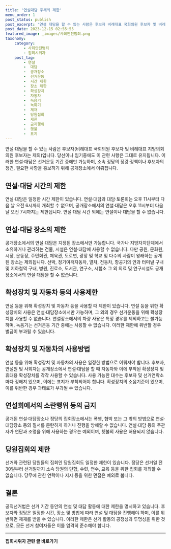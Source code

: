 ```yaml
---
title: '연설대담 주체의 제한'
menu_order: 1
post_status: publish
post_excerpt: '연설 대담을 할 수 있는 사람은 후보자 비례대표 국회의원 후보자 및 비례대표 지방의회의원 후보자는 제외 입니다. 당선이나 임기중에도 이 관련 사항은 그대로 유지됩니다. 이러한 연설 대담은 선거운동 기간 중에만 가능하며, 소속 정당의 정강 정책이나 후보자의 정견, 필요한 사항을 홍보하기 위해 공개장소에서 이뤄집니다.'
post_date: 2023-12-15 02:55:55
featured_image: _images/사회안전범죄.png
taxonomy:
    category:
        - 사회안전범죄
        - 집회시위자
    post_tag:
        - 연설
        -  대담
        -  공개장소
        -  선거운동
        -  시간 제한
        -  장소 제한
        -  확성장치
        -  자동차
        -  녹음기
        -  녹화기
        -  제재
        -  당원집회
        -  제한
        -  금지행위
        -  횃불
        -  표지
---
```



연설·대담을 할 수 있는 사람은 후보자(비례대표 국회의원 후보자 및 비례대표 지방의회의원 후보자는 제외)입니다. 당선이나 임기중에도 이 관련 사항은 그대로 유지됩니다. 이러한 연설·대담은 선거운동 기간 중에만 가능하며, 소속 정당의 정강·정책이나 후보자의 정견, 필요한 사항을 홍보하기 위해 공개장소에서 이뤄집니다. 

## 연설·대담 시간의 제한

연설·대담은 일정한 시간 제한이 있습니다. 연설·대담과 대담·토론회는 오후 11시부터 다음 날 오전 6시까지 개최할 수 없으며, 공개장소에서의 연설·대담은 오후 11시부터 다음 날 오전 7시까지는 제한됩니다. 연설·대담 시간 외에는 연설이나 대답을 할 수 없습니다.

## 연설·대담 장소의 제한

공개장소에서의 연설·대담은 지정된 장소에서만 가능합니다. 국가나 지방자치단체에서 소유하거나 관리하는 건물, 시설은 연설·대담에 사용할 수 없습니다. 다만 공원, 문화원, 시장, 운동장, 주민회관, 체육관, 도로변, 광장 및 학교 및 다수의 사람이 왕래하는 공개된 장소는 제외됩니다. 선박, 정기여객자동차, 열차, 전동차, 항공기의 안과 터미널 구내 및 지하철역 구내, 병원, 진료소, 도서관, 연구소, 시험소 그 외 의료 및 연구시설도 공개장소에서의 연설·대담을 할 수 없습니다.

## 확성장치 및 자동차 등의 사용제한

연설 등을 위해 확성장치 및 자동차 등을 사용할 때 제한이 있습니다. 연설 등을 위한 확성장치의 사용은 연설·대담장소에서만 가능하며, 그 외의 경우 선거운동을 위해 확성장치를 사용할 수 없습니다. 연설장소에서의 차량 사용은 특정 경우를 제외하고는 불가능하며, 녹음기는 선거운동 기간 중에는 사용할 수 없습니다. 이러한 제한에 위반할 경우 벌금이 부과될 수 있습니다.

## 확성장치 및 자동차의 사용방법

연설 등을 위해 확성장치 및 자동차의 사용은 일정한 방법으로 이뤄져야 합니다. 후보자, 연설원 및 사회자는 공개장소에서 연설·대담을 할 때 자동차와 이에 부착된 확성장치 및 휴대용 확성장치를 각각 사용할 수 있습니다. 사용 가능한 대수는 후보자 및 선거연락소마다 정해져 있으며, 이에는 표지가 부착되어야 합니다. 확성장치의 소음기준이 있으며, 이를 위반한 경우 과태료가 부과될 수 있습니다.

## 연설회에서의 소란행위 등의 금지

공개된 연설·대담장소나 정당의 집회장소에서는 폭행, 협박 또는 그 밖의 방법으로 연설·대담장소 등의 질서를 문란하게 하거나 진행을 방해할 수 없습니다. 연설·대담 등의 주관자가 연단과 조명을 위해 사용하는 경우는 예외이며, 횃불의 사용은 허용되지 않습니다.

## 당원집회의 제한

선거와 관련된 당원들의 집회인 당원집회도 일정한 제한이 있습니다. 정당은 선거일 전 30일부터 선거일까지 소속 당원의 단합, 수련, 연수, 교육 등을 위한 집회를 개최할 수 없습니다. 당무에 관한 연락이나 지시 등을 위한 면접은 예외로 봅니다.

## 결론

공직선거법은 선거 기간 동안의 연설 및 대담 활동에 대한 제한을 명시하고 있습니다. 후보자와 정당은 일정한 시간, 장소 및 방법에 따라 연설 및 대담을 진행해야 하며, 이를 위반하면 제재를 받을 수 있습니다. 이러한 제한은 선거 활동의 공정성과 투명성을 위한 것으로, 모든 선거 참여자들은 이를 엄격히 준수해야 합니다.
<!-- wp:separator -->
<hr class="wp-block-separator has-alpha-channel-opacity"/>
<!-- /wp:separator -->

<!-- wp:group {"backgroundColor":"base","layout":{"type":"constrained"}} -->
<div class="wp-block-group has-base-background-color has-background"><!-- wp:paragraph {"align":"center","fontSize":"medium"} -->
<p class="has-text-align-center has-large-font-size"><strong>집회시위자 관련 글 바로가기</strong></p>
<!-- /wp:paragraph -->


<!-- wp:latest-posts
{"categories":[{"id":30996,"count":19,"description":"","link":"https://uknowlaw.com/category/%ec%a7%91%ed%9a%8c%ec%8b%9c%ec%9c%84%ec%9e%90/","name":"집회시위자","slug":"집회시위자","taxonomy":"category","parent":0,"meta":[],"_links":{"self":[{"href":"https://uknowlaw.com/wp-json/wp/v2/categories/30996"}],"collection":[{"href":"https://uknowlaw.com/wp-json/wp/v2/categories"}],"about":[{"href":"https://uknowlaw.com/wp-json/wp/v2/taxonomies/category"}],"wp:post_type":[{"href":"https://uknowlaw.com/wp-json/wp/v2/posts?categories=30996"}],"curies":[{"name":"wp","href":"https://api.w.org/{rel}","templated":true}]}}],"postsToShow":100,"excerptLength":28,"postLayout":"grid","columns":2,"featuredImageAlign":"left","featuredImageSizeSlug":"large","fontSize":"small"} /--></div>
<!-- /wp:group -->